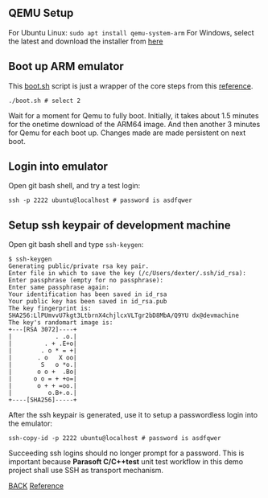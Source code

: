 ## QEMU Setup

For Ubuntu Linux: `sudo apt install qemu-system-arm`
For Windows, select the latest and download the installer from [here](https://qemu.weilnetz.de/w64/)
 
## Boot up ARM emulator

This [boot.sh](https://github.com/daparic/qemu-arm/blob/main/qemu/boot.sh) script is just a wrapper of the core steps from this [reference](https://gist.github.com/billti/d904fd6124bf6f10ba2c1e3736f0f0f7). 
```
./boot.sh # select 2
```
Wait for a moment for Qemu to fully boot. Initially, it takes about 1.5 minutes for the onetime download of the ARM64 image. And then another 3 minutes for Qemu for each boot up. Changes made are made persistent on next boot.

## Login into emulator

Open git bash shell, and try a test login:

```
ssh -p 2222 ubuntu@localhost # password is asdfqwer
```

## Setup ssh keypair of development machine

Open git bash shell and type `ssh-keygen`:

```
$ ssh-keygen
Generating public/private rsa key pair.
Enter file in which to save the key (/c/Users/dexter/.ssh/id_rsa): 
Enter passphrase (empty for no passphrase):
Enter same passphrase again:
Your identification has been saved in id_rsa
Your public key has been saved in id_rsa.pub
The key fingerprint is:
SHA256:LlPUmvvU7kgt3LtbrnX4chjlcxVLTgr2bD8MbA/Q9YU dx@devmachine
The key's randomart image is:
+---[RSA 3072]----+
|            . .o.|
|         . + .E+o|
|        . o * = +|
|       . o   X oo|
|        S   o *o.|
|       o o +  .Bo|
|      o o = + +o=|
|       o + + =oo.|
|          o.B+.o.|
+----[SHA256]-----+

```

After the ssh keypair is generated, use it to setup a passwordless login into the emulator:

```
ssh-copy-id -p 2222 ubuntu@localhost # password is asdfqwer
```

Succeeding ssh logins should no longer prompt for a password. This is important because **Parasoft C/C++test** unit test workflow in this demo project shall use SSH as transport mechanism. 

[BACK](https://github.com/daparic/qemu-arm/blob/main/README.md) [Reference](https://gist.github.com/billti/d904fd6124bf6f10ba2c1e3736f0f0f7)
